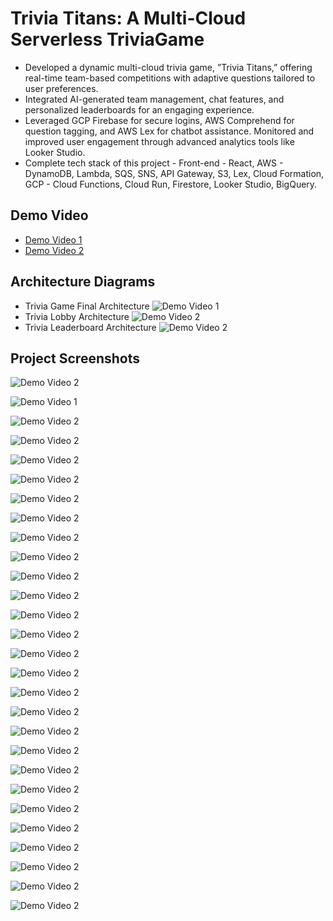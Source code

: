 # Trivia Titans: A Multi-Cloud Serverless TriviaGame

- Developed a dynamic multi-cloud trivia game, ”Trivia Titans,” offering real-time team-based competitions with adaptive
questions tailored to user preferences.
- Integrated AI-generated team management, chat features, and personalized leaderboards for an engaging experience.
- Leveraged GCP Firebase for secure logins, AWS Comprehend for question tagging, and AWS Lex for chatbot assistance.
Monitored and improved user engagement through advanced analytics tools like Looker Studio.
- Complete tech stack of this project - Front-end - React, AWS - DynamoDB, Lambda, SQS, SNS, API Gateway, S3, Lex,
Cloud Formation, GCP - Cloud Functions, Cloud Run, Firestore, Looker Studio, BigQuery.

## Demo Video

- [Demo Video 1](./DemoVideo/SDP14_V1.mp4)
- [Demo Video 2](./DemoVideo/SDP14_V5.mp4)

## Architecture Diagrams
- Trivia Game Final Architecture
![Demo Video 1](./Screenshots/FinalArchitecture.png)
- Trivia Lobby Architecture
![Demo Video 2](./Screenshots/Architecture1.png)
- Trivia Leaderboard Architecture
![Demo Video 2](./Screenshots/Architecture2.png)

## Project Screenshots


![Demo Video 2](./Screenshots/lobby1.png)

![Demo Video 1](./Screenshots/leaderboard1.png)

![Demo Video 2](./Screenshots/1.png)
 
![Demo Video 2](./Screenshots/2.png)
 
![Demo Video 2](./Screenshots/3.png)
 
![Demo Video 2](./Screenshots/4.png)
 
![Demo Video 2](./Screenshots/5.png)
 
![Demo Video 2](./Screenshots/6.png)
 
![Demo Video 2](./Screenshots/7.png)
 
![Demo Video 2](./Screenshots/8.png)
 
![Demo Video 2](./Screenshots/9.png)
 
![Demo Video 2](./Screenshots/10.png)
 
![Demo Video 2](./Screenshots/11.png)
 
![Demo Video 2](./Screenshots/12.png)
 
![Demo Video 2](./Screenshots/13.png)
 
![Demo Video 2](./Screenshots/14.png)
 
![Demo Video 2](./Screenshots/15.png)
 
![Demo Video 2](./Screenshots/16.png)
 
![Demo Video 2](./Screenshots/17.png)
 
![Demo Video 2](./Screenshots/mail.png)
 
![Demo Video 2](./Screenshots/l1.png)
 
![Demo Video 2](./Screenshots/l2.png)
 
![Demo Video 2](./Screenshots/l3.png)
 
![Demo Video 2](./Screenshots/l4.png)
 
![Demo Video 2](./Screenshots/l5.png)
 
![Demo Video 2](./Screenshots/l6.png)
 
![Demo Video 2](./Screenshots/l7.png)
 
![Demo Video 2](./Screenshots/l8.png)

